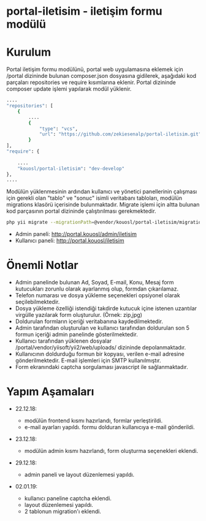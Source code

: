 # portal-iletisim - iletişim formu modülü

Kurulum
============
Portal iletişim formu modülünü, portal web uygulamasına eklemek için /portal dizininde bulunan composer.json dosyasına gidilerek, aşağıdaki kod parçaları repositories ve require kısımlarına eklenir. Portal dizininde composer update işlemi yapılarak modül yüklenir. 


```bash
....
"repositories": [
    {
        ....
        {
            "type": "vcs",
            "url": "https://github.com/zekiesenalp/portal-iletisim.git"
        }
],
"require": {
     
    ....   
    "kouosl/portal-iletisim": "dev-develop"
},
....
```


Modülün yüklenmesinin ardından kullanıcı ve yönetici panellerinin çalışması için gerekli olan "tablo" ve "sonuc" isimli veritabanı tabloları, modülün migrations klasörü içerisinde bulunmaktadır. Migrate işlemi için altta bulunan kod parçasının portal dizininde çalıştırılması gerekmektedir.



```bash
php yii migrate --migrationPath=@vendor/kouosl/portal-iletisim/migrations --interactive=0
```



- Admin paneli: http://portal.kouosl/admin/iletisim
- Kullanıcı paneli: http://portal.kouosl/iletisim



Önemli Notlar
============

- Admin panelinde bulunan Ad, Soyad, E-mail, Konu, Mesaj form kutucukları zorunlu olarak ayarlanmış olup, formdan çıkarılamaz.
- Telefon numarası ve dosya yükleme seçenekleri opsiyonel olarak seçilebilmektedir.
- Dosya yükleme özelliği istendiği takdirde kutucuk içine istenen uzantılar virgülle yazılarak form oluşturulur. (Örnek: zip,jpg)
- Doldurulan formların içeriği veritabanına kaydedilmektedir.
- Admin tarafından oluşturulan ve kullanıcı tarafından doldurulan son 5 formun içeriği admin panelinde gösterilmektedir.
- Kullanıcı tarafından yüklenen dosyalar /portal/vendor/yiisoft/yii2/web/uploads/ dizininde depolanmaktadır.
- Kullanıcının doldurduğu formun bir kopyası, verilen e-mail adresine gönderilmektedir. E-mail işlemleri için SMTP kullanılmıştır.
- Form ekranındaki captcha sorgulaması javascript ile sağlanmaktadır.



Yapım Aşamaları
============

- 22.12.18:
 	- modülün frontend kısmı hazırlandı, formlar yerleştirildi.
	- e-mail ayarları yapıldı. formu dolduran kullanıcıya e-mail gönderildi.

- 23.12.18:
	- modülün admin kısmı hazırlandı, form oluşturma seçenekleri eklendi.

- 29.12.18:
	- admin paneli ve layout düzenlemesi yapıldı. 
 
- 02.01.19:
	- kullanıcı paneline captcha eklendi.
	- layout düzenlemesi yapıldı. 
    - 2 tablonun migration'ı eklendi.


